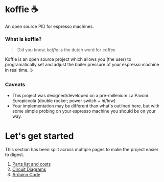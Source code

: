 # koffie ☕
An open source PID for espresso machines.

### What is koffie?
>  Did you know, *koffie* is the dutch word for coffee

Koffie is an open source project which allows you (the user) to programatically set and adjust the boiler pressure of your espresso machine in real time. ☕

### Caveats
- This project was designed/developed on a pre-millenium La Pavoni Europiccola (double rocker; power switch + hi/low)
- Your implementation may be different than what's outlined here, but with some simple probing on your espresso machine you should be on your way.

# Let's get started

This section has been split across multiple pages to make the project easier to digest.

1. [Parts list and costs](docs/requirements.md)
1. [Circuit Diagrams](docs/circuits.md)
1. [Arduino Code](docs.arduino_code.md)
